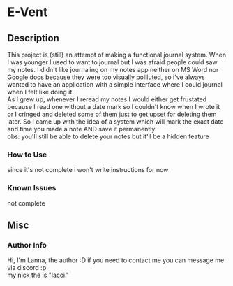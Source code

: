 # E-Vent

## Description
This project is (still) an attempt of making a functional journal system. When I was younger I used to want to journal but I was afraid people could saw my notes. I didn't like journaling on my notes app neither on MS Word nor Google docs because they were too visually pollluted, so i've always wanted to have an application with a simple interface where I could journal when I felt like doing it.\
As I grew up, whenever I reread my notes I would either get frustated because I read one without a date mark so I couldn't know when I wrote it or I cringed and deleted some of them just to get upset for deleting them later. So I came up with the idea of a system which will mark the exact date and time you made a note AND save it permanently.\
obs: you'll still be able to delete your notes but it'll be a hidden feature
### How to Use
since it's not complete i won't write instructions for now
### Known Issues
not complete

## Misc
### Author Info

Hi, I'm Lanna, the author :D if you need to contact me you can message me via discord :p\
my nick the is "lacci."

